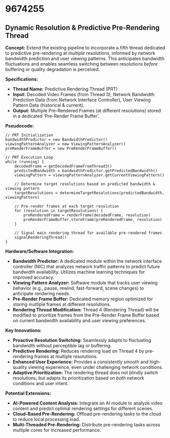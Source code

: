 # 9674255

## Dynamic Resolution & Predictive Pre-Rendering Thread

**Concept:** Extend the existing pipeline to incorporate a fifth thread dedicated to predictive pre-rendering at *multiple* resolutions, informed by network bandwidth prediction and user viewing patterns. This anticipates bandwidth fluctuations and enables seamless switching between resolutions *before* buffering or quality degradation is perceived.

**Specifications:**

*   **Thread Name:** Predictive Rendering Thread (PRT)
*   **Input:** Decoded Video Frames (from Thread 3), Network Bandwidth Prediction Data (from Network Interface Controller), User Viewing Pattern Data (historical & current).
*   **Output:** Multiple Pre-Rendered Frames (at different resolutions) stored in a dedicated ‘Pre-Render Frame Buffer’.

**Pseudocode:**

```
// PRT Initialization
bandwidthPredictor = new BandwidthPredictor()
viewingPatternAnalyzer = new ViewingPatternAnalyzer()
preRenderFrameBuffer = new PreRenderFrameBuffer()

// PRT Execution Loop
while (running) {
    decodedFrame = getDecodedFrameFromThread3()
    predictedBandwidth = bandwidthPredictor.getPredictedBandwidth()
    viewingPattern = viewingPatternAnalyzer.getCurrentViewingPattern()

    // Determine target resolutions based on predicted bandwidth & viewing pattern
    targetResolutions = determineTargetResolutions(predictedBandwidth, viewingPattern)

    // Pre-render frames at each target resolution
    for (resolution in targetResolutions) {
        preRenderedFrame = renderFrame(decodedFrame, resolution)
        preRenderFrameBuffer.storeFrame(preRenderedFrame, resolution)
    }

    // Signal main rendering thread for available pre-rendered frames
    signalRenderingThread()
}
```

**Hardware/Software Integration:**

*   **Bandwidth Predictor:** A dedicated module within the network interface controller (NIC) that analyzes network traffic patterns to predict future bandwidth availability. Utilizes machine learning techniques for improved accuracy.
*   **Viewing Pattern Analyzer:** Software module that tracks user viewing behavior (e.g., pause, rewind, fast-forward, scene changes) to anticipate rendering needs.
*   **Pre-Render Frame Buffer:** Dedicated memory region optimized for storing multiple frames at different resolutions.
*   **Rendering Thread Modification:** Thread 4 (Rendering Thread) will be modified to prioritize frames from the Pre-Render Frame Buffer based on current bandwidth availability and user viewing preferences.

**Key Innovations:**

*   **Proactive Resolution Switching:** Seamlessly adapts to fluctuating bandwidth without perceptible lag or buffering.
*   **Predictive Rendering:** Reduces rendering load on Thread 4 by pre-rendering frames at multiple resolutions.
*   **Enhanced User Experience:** Provides a consistently smooth and high-quality viewing experience, even under challenging network conditions.
*   **Adaptive Prioritization:** The rendering thread does not blindly switch resolutions, but adapts its prioritization based on *both* network conditions and user intent.

**Potential Extensions:**

*   **AI-Powered Content Analysis:** Integrate an AI module to analyze video content and predict optimal rendering settings for different scenes.
*   **Cloud-Based Pre-Rendering:** Offload pre-rendering tasks to the cloud to reduce local processing load.
*   **Multi-Threaded Pre-Rendering:** Distribute pre-rendering tasks across multiple cores for increased performance.